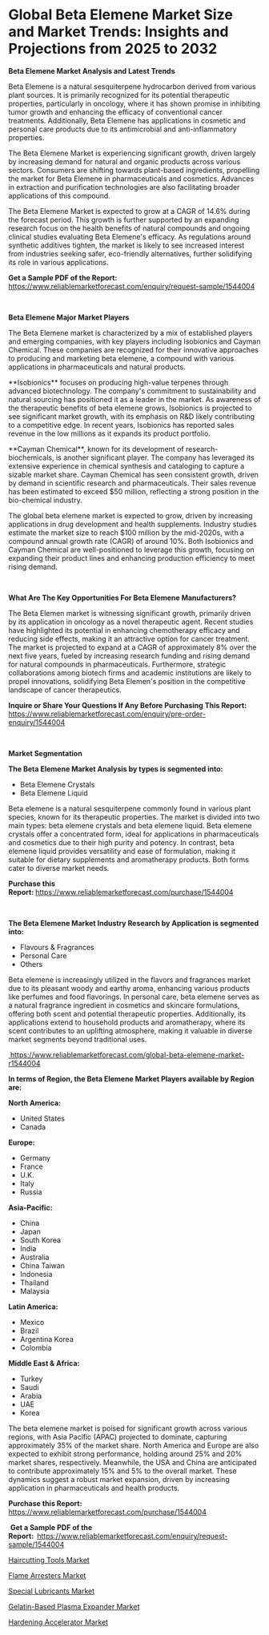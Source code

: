 <p><h1>Global Beta Elemene Market Size and Market Trends: Insights and Projections from 2025 to 2032</h1></p><p><strong>Beta Elemene Market Analysis and Latest Trends</strong></p>
<p><p>Beta Elemene is a natural sesquiterpene hydrocarbon derived from various plant sources. It is primarily recognized for its potential therapeutic properties, particularly in oncology, where it has shown promise in inhibiting tumor growth and enhancing the efficacy of conventional cancer treatments. Additionally, Beta Elemene has applications in cosmetic and personal care products due to its antimicrobial and anti-inflammatory properties.</p><p>The Beta Elemene Market is experiencing significant growth, driven largely by increasing demand for natural and organic products across various sectors. Consumers are shifting towards plant-based ingredients, propelling the market for Beta Elemene in pharmaceuticals and cosmetics. Advances in extraction and purification technologies are also facilitating broader applications of this compound.</p><p>The Beta Elemene Market is expected to grow at a CAGR of 14.6% during the forecast period. This growth is further supported by an expanding research focus on the health benefits of natural compounds and ongoing clinical studies evaluating Beta Elemene's efficacy. As regulations around synthetic additives tighten, the market is likely to see increased interest from industries seeking safer, eco-friendly alternatives, further solidifying its role in various applications.</p></p>
<p><strong>Get a Sample PDF of the Report:&nbsp;</strong> <a href="https://www.reliablemarketforecast.com/enquiry/request-sample/1544004?utm_campaign=1899&utm_medium=2&utm_source=Github&utm_content=ia&utm_term=30012025&utm_id=beta-elemene">https://www.reliablemarketforecast.com/enquiry/request-sample/1544004</a></p>
<p>&nbsp;</p>
<p><strong>Beta Elemene Major Market Players</strong></p>
<p><p>The Beta Elemene market is characterized by a mix of established players and emerging companies, with key players including Isobionics and Cayman Chemical. These companies are recognized for their innovative approaches to producing and marketing beta elemene, a compound with various applications in pharmaceuticals and natural products.</p><p>**Isobionics** focuses on producing high-value terpenes through advanced biotechnology. The company's commitment to sustainability and natural sourcing has positioned it as a leader in the market. As awareness of the therapeutic benefits of beta elemene grows, Isobionics is projected to see significant market growth, with its emphasis on R&D likely contributing to a competitive edge. In recent years, Isobionics has reported sales revenue in the low millions as it expands its product portfolio.</p><p>**Cayman Chemical**, known for its development of research-biochemicals, is another significant player. The company has leveraged its extensive experience in chemical synthesis and cataloging to capture a sizable market share. Cayman Chemical has seen consistent growth, driven by demand in scientific research and pharmaceuticals. Their sales revenue has been estimated to exceed $50 million, reflecting a strong position in the bio-chemical industry.</p><p>The global beta elemene market is expected to grow, driven by increasing applications in drug development and health supplements. Industry studies estimate the market size to reach $100 million by the mid-2020s, with a compound annual growth rate (CAGR) of around 10%. Both Isobionics and Cayman Chemical are well-positioned to leverage this growth, focusing on expanding their product lines and enhancing production efficiency to meet rising demand.</p></p>
<p>&nbsp;</p>
<p><strong>What Are The Key Opportunities For Beta Elemene Manufacturers?</strong></p>
<p><p>The Beta Elemen market is witnessing significant growth, primarily driven by its application in oncology as a novel therapeutic agent. Recent studies have highlighted its potential in enhancing chemotherapy efficacy and reducing side effects, making it an attractive option for cancer treatment. The market is projected to expand at a CAGR of approximately 8% over the next five years, fueled by increasing research funding and rising demand for natural compounds in pharmaceuticals. Furthermore, strategic collaborations among biotech firms and academic institutions are likely to propel innovations, solidifying Beta Elemen's position in the competitive landscape of cancer therapeutics.</p></p>
<p><strong>Inquire or Share Your Questions If Any Before Purchasing This Report:</strong> <a href="https://www.reliablemarketforecast.com/enquiry/pre-order-enquiry/1544004?utm_campaign=1899&utm_medium=2&utm_source=Github&utm_content=ia&utm_term=30012025&utm_id=beta-elemene">https://www.reliablemarketforecast.com/enquiry/pre-order-enquiry/1544004</a></p>
<p>&nbsp;</p>
<p><strong>Market Segmentation</strong></p>
<p><strong>The Beta Elemene Market Analysis by types is segmented into:</strong></p>
<p><ul><li>Beta Elemene Crystals</li><li>Beta Elemene Liquid</li></ul></p>
<p><p>Beta elemene is a natural sesquiterpene commonly found in various plant species, known for its therapeutic properties. The market is divided into two main types: beta elemene crystals and beta elemene liquid. Beta elemene crystals offer a concentrated form, ideal for applications in pharmaceuticals and cosmetics due to their high purity and potency. In contrast, beta elemene liquid provides versatility and ease of formulation, making it suitable for dietary supplements and aromatherapy products. Both forms cater to diverse market needs.</p></p>
<p><strong>Purchase this Report:&nbsp;</strong><a href="https://www.reliablemarketforecast.com/purchase/1544004?utm_campaign=1899&utm_medium=2&utm_source=Github&utm_content=ia&utm_term=30012025&utm_id=beta-elemene">https://www.reliablemarketforecast.com/purchase/1544004</a></p>
<p>&nbsp;</p>
<p><strong>The Beta Elemene Market Industry Research by Application is segmented into:</strong></p>
<p><ul><li>Flavours & Fragrances</li><li>Personal Care</li><li>Others</li></ul></p>
<p><p>Beta elemene is increasingly utilized in the flavors and fragrances market due to its pleasant woody and earthy aroma, enhancing various products like perfumes and food flavorings. In personal care, beta elemene serves as a natural fragrance ingredient in cosmetics and skincare formulations, offering both scent and potential therapeutic properties. Additionally, its applications extend to household products and aromatherapy, where its scent contributes to an uplifting atmosphere, making it valuable in diverse market segments beyond traditional uses.</p></p>
<p><a href="https://www.reliablemarketforecast.com/global-beta-elemene-market-r1544004?utm_campaign=1899&utm_medium=2&utm_source=Github&utm_content=ia&utm_term=30012025&utm_id=beta-elemene">&nbsp;https://www.reliablemarketforecast.com/global-beta-elemene-market-r1544004</a></p>
<p><strong>In terms of Region, the Beta Elemene Market Players available by Region are:</strong></p>
<p>
    <p> <strong> North America: </strong>
        <ul>
            <li>United States</li>
            <li>Canada</li>
        </ul>
        </p> 
    <p> <strong> Europe: </strong>
        <ul>
            <li>Germany</li>
            <li>France</li>
            <li>U.K.</li>
            <li>Italy</li>
            <li>Russia</li>
        </ul>
        </p> 
    <p> <strong> Asia-Pacific: </strong>
        <ul>
            <li>China</li>
            <li>Japan</li>
            <li>South Korea</li>
            <li>India</li>
            <li>Australia</li>
            <li>China Taiwan</li>
            <li>Indonesia</li>
            <li>Thailand</li>
            <li>Malaysia</li>
        </ul>
        </p> 
    <p> <strong> Latin America: </strong>
        <ul>
            <li>Mexico</li>
            <li>Brazil</li>
            <li>Argentina Korea</li>
            <li>Colombia</li>
        </ul>
        </p> 
    <p> <strong> Middle East & Africa: </strong>
        <ul>
            <li>Turkey</li>
            <li>Saudi</li>
            <li>Arabia</li>
            <li>UAE</li>
            <li>Korea</li>
        </ul>
    </p>
    </p>
<p><p>The beta elemene market is poised for significant growth across various regions, with Asia Pacific (APAC) projected to dominate, capturing approximately 35% of the market share. North America and Europe are also expected to exhibit strong performance, holding around 25% and 20% market shares, respectively. Meanwhile, the USA and China are anticipated to contribute approximately 15% and 5% to the overall market. These dynamics suggest a robust market expansion, driven by increasing application in pharmaceuticals and health products.</p></p>
<p><strong>Purchase this Report: </strong><a href="https://www.reliablemarketforecast.com/purchase/1544004?utm_campaign=1899&utm_medium=2&utm_source=Github&utm_content=ia&utm_term=30012025&utm_id=beta-elemene">https://www.reliablemarketforecast.com/purchase/1544004</a></p>
<p>&nbsp;<strong>Get a Sample PDF of the Report:&nbsp;&nbsp;</strong><a href="https://www.reliablemarketforecast.com/enquiry/request-sample/1544004?utm_campaign=1899&utm_medium=2&utm_source=Github&utm_content=ia&utm_term=30012025&utm_id=beta-elemene">https://www.reliablemarketforecast.com/enquiry/request-sample/1544004</a></p>
<p><strong></strong></p>
<p><p><a href="https://www.linkedin.com/pulse/haircutting-tools-markets-path-85-cagr-2025-2032-whats-44evc?utm_campaign=1899&utm_medium=2&utm_source=Github&utm_content=ia&utm_term=30012025&utm_id=beta-elemene">Haircutting Tools Market</a></p><p><a href="https://www.linkedin.com/pulse/projected-revenue-demand-flame-arresters-market-77-cagr-growth-zmkgc?utm_campaign=1899&utm_medium=2&utm_source=Github&utm_content=ia&utm_term=30012025&utm_id=beta-elemene">Flame Arresters Market</a></p><p><a href="https://github.com/ygfu6u/Market-Research-Report-List-1/blob/main/special-lubricants-market.md?utm_campaign=1899&utm_medium=2&utm_source=Github&utm_content=ia&utm_term=30012025&utm_id=beta-elemene">Special Lubricants Market</a></p><p><a href="https://www.linkedin.com/pulse/thorough-scrutiny-gelatin-based-plasma-expander-market-size-xfrwe?utm_campaign=1899&utm_medium=2&utm_source=Github&utm_content=ia&utm_term=30012025&utm_id=beta-elemene">Gelatin-Based Plasma Expander Market</a></p><p><a href="https://github.com/mahnoor2003/Market-Research-Report-List-7/blob/main/hardening-accelerator-market.md?utm_campaign=1899&utm_medium=2&utm_source=Github&utm_content=ia&utm_term=30012025&utm_id=beta-elemene">Hardening Accelerator Market</a></p></p>